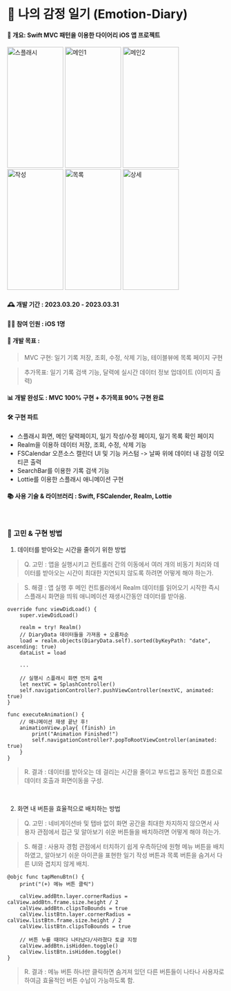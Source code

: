 # 📝 나의 감정 일기 (Emotion-Diary)
#### 📱 개요: Swift MVC 패턴을 이용한 다이어리 iOS 앱 프로젝트
<div>
  <img src="https://user-images.githubusercontent.com/69637868/230543106-40a86b89-8e9a-4d9b-b8e7-e66d770df099.png" alt="스플래시" width="130" height="280">
<img src="https://user-images.githubusercontent.com/69637868/230543098-a4c3a00d-6dff-4bb6-9d5f-d8092414e474.png" alt="메인1" width="130" height="280">
<img src="https://user-images.githubusercontent.com/69637868/230543100-887e34c6-5c0f-41be-9abf-6bf7df75c7e7.png" alt="메인2" width="130" height="280">
<img src="https://user-images.githubusercontent.com/69637868/230543105-31c64613-98ed-490e-910d-cb38d0ee38d1.png" alt="작성" width="130" height="280">
<img src="https://user-images.githubusercontent.com/69637868/230543096-a09d27b3-c87b-4297-8fc8-ef0327b2d64b.png" alt="목록" width="130" height="280">
<img src="https://user-images.githubusercontent.com/69637868/230543087-0f0b73e4-8d49-4481-9e52-54b940e9d192.png" alt="상세" width="130" height="280">
</div>

#### 🕰️ 개발 기간 : 2023.03.20 - 2023.03.31
#### 🧑‍💻 참여 인원 : iOS 1명
#### 📌 개발 목표 :
> MVC 구현: 일기 기록 저장, 조회, 수정, 삭제 기능, 테이블뷰에 목록 페이지 구현

> 추가목표: 일기 기록 검색 기능, 달력에 실시간 데이터 정보 업데이트 (이미지 출력)
#### 📊 개발 완성도 : MVC 100% 구현 + 추가목표 90% 구현 완료
#### 🛠️ 구현 파트
- 스플래시 화면, 메인 달력페이지, 일기 작성/수정 페이지, 일기 목록 확인 페이지
- Realm을 이용하 데이터 저장, 조회, 수정, 삭제 기능
- FSCalendar 오픈소스 캘린더 UI 및 기능 커스텀 -> 날짜 위에 데이터 내 감정 이모티콘 출력
- SearchBar를 이용한 기록 검색 기능
- Lottie를 이용한 스플래시 애니메이션 구현
#### 📚 사용 기술 & 라이브러리 : Swift, FSCalender, Realm, Lottie
<br>

### 🤔 고민 & 구현 방법
1. 데이터를 받아오는 시간을 줄이기 위한 방법
> Q. 고민 : 앱을 실행시키고 컨트롤러 간의 이동에서 여러 개의 비동기 처리와 데이터를 받아오는 시간이 최대한 지연되지 않도록 하려면 어떻게 해야 하는가.

> S. 해결 : 앱 실행 후 메인 컨트롤러에서 Realm 데이터를 읽어오기 시작한 즉시 스플래시 화면을 띄워 애니메이션 재생시간동안 데이터를 받아옴.

    override func viewDidLoad() {
        super.viewDidLoad()
        
        realm = try! Realm()
        // DiaryData 데이터들을 가져옴 + 오름차순
        load = realm.objects(DiaryData.self).sorted(byKeyPath: "date", ascending: true)
        dataList = load
        
        ...
        
        // 실행시 스플래시 화면 먼저 출력
        let nextVC = SplashController()
        self.navigationController?.pushViewController(nextVC, animated: true)
    }
>

    func executeAnimation() {
        // 애니메이션 재생 끝난 후!
        animationView.play{ (finish) in
            print("Animation Finished!")
            self.navigationController?.popToRootViewController(animated: true)
        }
    }
> R. 결과 : 데이터를 받아오는 데 걸리는 시간을 줄이고 부드럽고 동적인 흐름으로 데이터 호출과 화면이동을 구성.
<br>

2. 화면 내 버튼을 효율적으로 배치하는 방법
> Q. 고민 : 네비게이션바 및 탭바 없이 화면 공간을 최대한 차지하지 않으면서 사용자 관점에서 접근 및 알아보기 쉬운 버튼들을 배치하려면 어떻게 해야 하는가.

> S. 해결 : 사용자 경험 관점에서 터치하기 쉽게 우측하단에 원형 메뉴 버튼을 배치하였고, 알아보기 쉬운 아이콘을 표현한 일기 작성 버튼과 목록 버튼을 숨겨서 다른 UI와 겹치지 않게 배치. 

    @objc func tapMenuBtn() {
        print("(+) 메뉴 버튼 클릭")
        
        calView.addBtn.layer.cornerRadius = calView.addBtn.frame.size.height / 2
        calView.addBtn.clipsToBounds = true
        calView.listBtn.layer.cornerRadius = calView.listBtn.frame.size.height / 2
        calView.listBtn.clipsToBounds = true
        
        // 버튼 누를 때마다 나타났다/사라졌다 토글 지정
        calView.addBtn.isHidden.toggle()
        calView.listBtn.isHidden.toggle()
    }
> R. 결과 : 메뉴 버튼 하나만 클릭하면 숨겨져 있던 다른 버튼들이 나타나 사용자로 하여금 효율적인 버튼 수납이 가능하도록 함.

